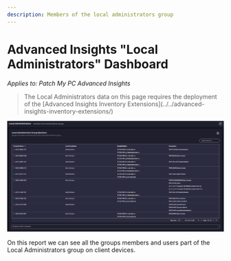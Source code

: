 ```yaml
---
description: Members of the local administrators group
---
```


# Advanced Insights "Local Administrators" Dashboard

_Applies to: Patch My PC Advanced Insights_

<blockquote class="wp-block-quote">
<p>The Local Administrators data on this page requires the deployment of the  [Advanced Insights Inventory Extensions](../../advanced-insights-inventory-extensions/)</p>
</blockquote>

![](/_images/image-(2168).png "Local Administrators Groups Members")

On this report we can see all the groups members and users part of the Local Administrators group on client devices.